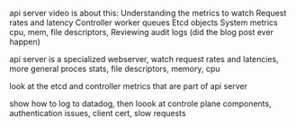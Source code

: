 api server
video is about this:
Understanding the metrics to watch
Request rates and latency
Controller worker queues
Etcd objects
System metrics
cpu, mem, file descriptors, 
Reviewing audit logs (did the blog post ever happen)

api server is a specialized webserver, watch request rates and latencies, more general proces stats, file descriptors, memory, cpu

look at the etcd and controller metrics that are part of api server

show how to log to datadog, then loook at controle plane components, authentication issues, client cert, slow requests

